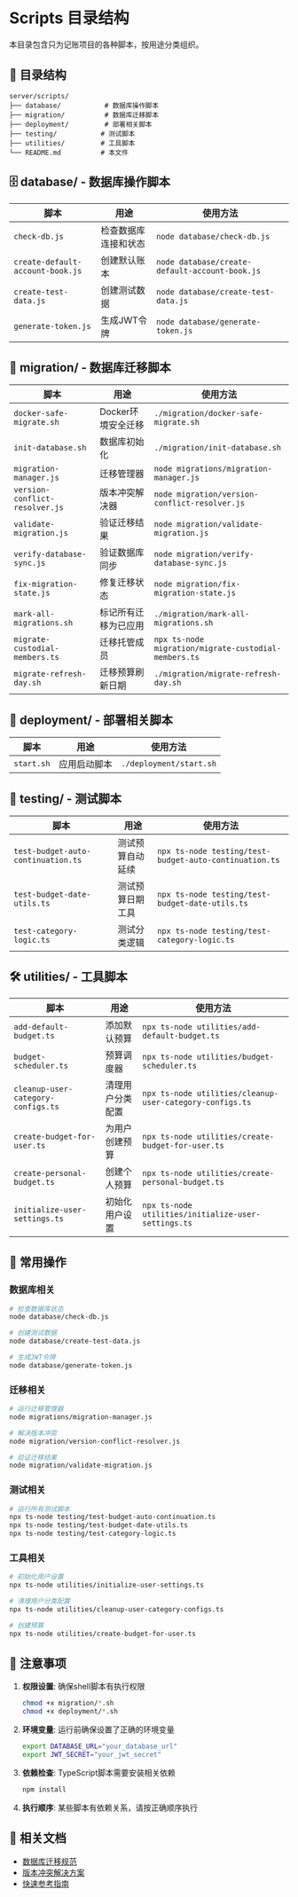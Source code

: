 # Scripts 目录结构

本目录包含只为记账项目的各种脚本，按用途分类组织。

## 📁 目录结构

```
server/scripts/
├── database/           # 数据库操作脚本
├── migration/          # 数据库迁移脚本
├── deployment/         # 部署相关脚本
├── testing/           # 测试脚本
├── utilities/         # 工具脚本
└── README.md          # 本文件
```

## 🗄️ database/ - 数据库操作脚本

| 脚本 | 用途 | 使用方法 |
|------|------|----------|
| `check-db.js` | 检查数据库连接和状态 | `node database/check-db.js` |
| `create-default-account-book.js` | 创建默认账本 | `node database/create-default-account-book.js` |
| `create-test-data.js` | 创建测试数据 | `node database/create-test-data.js` |
| `generate-token.js` | 生成JWT令牌 | `node database/generate-token.js` |

## 🔄 migration/ - 数据库迁移脚本

| 脚本 | 用途 | 使用方法 |
|------|------|----------|
| `docker-safe-migrate.sh` | Docker环境安全迁移 | `./migration/docker-safe-migrate.sh` |
| `init-database.sh` | 数据库初始化 | `./migration/init-database.sh` |
| `migration-manager.js` | 迁移管理器 | `node migrations/migration-manager.js` |
| `version-conflict-resolver.js` | 版本冲突解决器 | `node migration/version-conflict-resolver.js` |
| `validate-migration.js` | 验证迁移结果 | `node migration/validate-migration.js` |
| `verify-database-sync.js` | 验证数据库同步 | `node migration/verify-database-sync.js` |
| `fix-migration-state.js` | 修复迁移状态 | `node migration/fix-migration-state.js` |
| `mark-all-migrations.sh` | 标记所有迁移为已应用 | `./migration/mark-all-migrations.sh` |
| `migrate-custodial-members.ts` | 迁移托管成员 | `npx ts-node migration/migrate-custodial-members.ts` |
| `migrate-refresh-day.sh` | 迁移预算刷新日期 | `./migration/migrate-refresh-day.sh` |

## 🚀 deployment/ - 部署相关脚本

| 脚本 | 用途 | 使用方法 |
|------|------|----------|
| `start.sh` | 应用启动脚本 | `./deployment/start.sh` |

## 🧪 testing/ - 测试脚本

| 脚本 | 用途 | 使用方法 |
|------|------|----------|
| `test-budget-auto-continuation.ts` | 测试预算自动延续 | `npx ts-node testing/test-budget-auto-continuation.ts` |
| `test-budget-date-utils.ts` | 测试预算日期工具 | `npx ts-node testing/test-budget-date-utils.ts` |
| `test-category-logic.ts` | 测试分类逻辑 | `npx ts-node testing/test-category-logic.ts` |

## 🛠️ utilities/ - 工具脚本

| 脚本 | 用途 | 使用方法 |
|------|------|----------|
| `add-default-budget.ts` | 添加默认预算 | `npx ts-node utilities/add-default-budget.ts` |
| `budget-scheduler.ts` | 预算调度器 | `npx ts-node utilities/budget-scheduler.ts` |
| `cleanup-user-category-configs.ts` | 清理用户分类配置 | `npx ts-node utilities/cleanup-user-category-configs.ts` |
| `create-budget-for-user.ts` | 为用户创建预算 | `npx ts-node utilities/create-budget-for-user.ts` |
| `create-personal-budget.ts` | 创建个人预算 | `npx ts-node utilities/create-personal-budget.ts` |
| `initialize-user-settings.ts` | 初始化用户设置 | `npx ts-node utilities/initialize-user-settings.ts` |

## 🔧 常用操作

### 数据库相关

```bash
# 检查数据库状态
node database/check-db.js

# 创建测试数据
node database/create-test-data.js

# 生成JWT令牌
node database/generate-token.js
```

### 迁移相关

```bash
# 运行迁移管理器
node migrations/migration-manager.js

# 解决版本冲突
node migration/version-conflict-resolver.js

# 验证迁移结果
node migration/validate-migration.js
```

### 测试相关

```bash
# 运行所有测试脚本
npx ts-node testing/test-budget-auto-continuation.ts
npx ts-node testing/test-budget-date-utils.ts
npx ts-node testing/test-category-logic.ts
```

### 工具相关

```bash
# 初始化用户设置
npx ts-node utilities/initialize-user-settings.ts

# 清理用户分类配置
npx ts-node utilities/cleanup-user-category-configs.ts

# 创建预算
npx ts-node utilities/create-budget-for-user.ts
```

## 📝 注意事项

1. **权限设置**: 确保shell脚本有执行权限
   ```bash
   chmod +x migration/*.sh
   chmod +x deployment/*.sh
   ```

2. **环境变量**: 运行前确保设置了正确的环境变量
   ```bash
   export DATABASE_URL="your_database_url"
   export JWT_SECRET="your_jwt_secret"
   ```

3. **依赖检查**: TypeScript脚本需要安装相关依赖
   ```bash
   npm install
   ```

4. **执行顺序**: 某些脚本有依赖关系，请按正确顺序执行

## 🔗 相关文档

- [数据库迁移规范](../../docs/DATABASE_MIGRATION_STANDARDS.md)
- [版本冲突解决方案](../../docs/VERSION_CONFLICT_RESOLUTION.md)
- [快速参考指南](../../docs/QUICK_REFERENCE.md)
